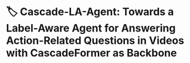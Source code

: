 # 🏷️ Cascade-LA-Agent: Towards a Label-Aware Agent for Answering Action-Related Questions in Videos with CascadeFormer as Backbone

